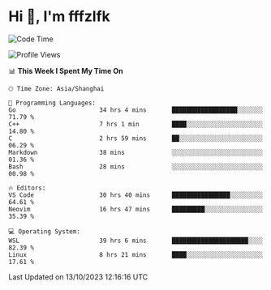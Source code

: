 # Hi 👋, I'm fffzlfk

<!--START_SECTION:waka-->
![Code Time](http://img.shields.io/badge/Code%20Time-515%20hrs%206%20mins-blue)

![Profile Views](http://img.shields.io/badge/Profile%20Views-0-blue)

📊 **This Week I Spent My Time On** 

```text
🕑︎ Time Zone: Asia/Shanghai

💬 Programming Languages: 
Go                       34 hrs 4 mins       ██████████████████░░░░░░░   71.79 % 
C++                      7 hrs 1 min         ████░░░░░░░░░░░░░░░░░░░░░   14.80 % 
C                        2 hrs 59 mins       ██░░░░░░░░░░░░░░░░░░░░░░░   06.29 % 
Markdown                 38 mins             ░░░░░░░░░░░░░░░░░░░░░░░░░   01.36 % 
Bash                     28 mins             ░░░░░░░░░░░░░░░░░░░░░░░░░   00.98 % 

🔥 Editors: 
VS Code                  30 hrs 40 mins      ████████████████░░░░░░░░░   64.61 % 
Neovim                   16 hrs 47 mins      █████████░░░░░░░░░░░░░░░░   35.39 % 

💻 Operating System: 
WSL                      39 hrs 6 mins       █████████████████████░░░░   82.39 % 
Linux                    8 hrs 21 mins       ████░░░░░░░░░░░░░░░░░░░░░   17.61 % 
```


 Last Updated on 13/10/2023 12:16:16 UTC
<!--END_SECTION:waka-->

